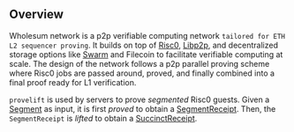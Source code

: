 ## Overview

Wholesum network is a p2p verifiable computing network `tailored for ETH L2 sequencer proving`. It builds on top of [Risc0](https://risczero.com/), [Libp2p](https://libp2p.io), and decentralized storage options like [Swarm](https://ethswarm.org) and Filecoin to facilitate verifiable computing at scale. The design of the network follows a p2p parallel proving scheme where Risc0 jobs are passed around, proved, and finally combined into a final proof ready for L1 verification.

`provelift` is used by servers to prove *segmented* Risc0 guests. Given a [Segment](https://docs.rs/risc0-zkvm/latest/risc0_zkvm/struct.Segment.html) as input, it is first *proved* to obtain a [SegmentReceipt](https://docs.rs/risc0-zkvm/latest/risc0_zkvm/struct.SegmentReceipt.html). Then, the `SegmentReceipt` is *lifted* to obtain a [SuccinctReceipt](https://docs.rs/risc0-zkvm/latest/risc0_zkvm/struct.SuccinctReceipt.html). 
